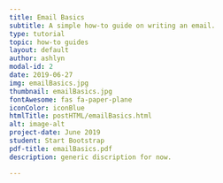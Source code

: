 ```yaml
---
title: Email Basics
subtitle: A simple how-to guide on writing an email.
type: tutorial
topic: how-to guides
layout: default
author: ashlyn
modal-id: 2
date: 2019-06-27
img: emailBasics.jpg
thumbnail: emailBasics.jpg
fontAwesome: fas fa-paper-plane 
iconColor: iconBlue
htmlTitle: postHTML/emailBasics.html
alt: image-alt
project-date: June 2019
student: Start Bootstrap
pdf-title: emailBasics.pdf
description: generic discription for now.

---
```

